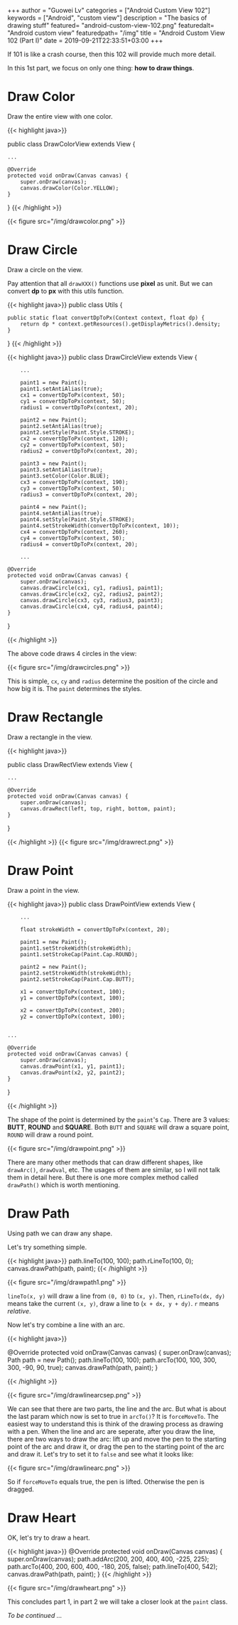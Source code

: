 +++
author = "Guowei Lv"
categories = ["Android Custom View 102"]
keywords = ["Android", "custom view"]
description = "The basics of drawing stuff"
featured= "android-custom-view-102.png"
featuredalt= "Android custom view"
featuredpath= "/img"
title = "Android Custom View 102 (Part I)"
date = 2019-09-21T22:33:51+03:00
+++

If 101 is like a crash course, then this 102 will provide much more detail.

In this 1st part, we focus on only one thing: **how to draw things**.

# Draw Color

Draw the entire view with one color.

{{< highlight java>}}

public class DrawColorView extends View {

    ... 
    
    @Override
    protected void onDraw(Canvas canvas) {
        super.onDraw(canvas);
        canvas.drawColor(Color.YELLOW);
    }
}
{{< /highlight >}}

{{< figure src="/img/drawcolor.png" >}}

# Draw Circle

Draw a circle on the view. 

Pay attention that all `drawXXX()` functions use **pixel** as unit. But we can convert **dp** to **px** with this utils function.

{{< highlight java>}}
public class Utils {

    public static float convertDpToPx(Context context, float dp) {
        return dp * context.getResources().getDisplayMetrics().density;
    }
}
{{< /highlight >}}


{{< highlight java>}}
public class DrawCircleView extends View {

        ...
    
        paint1 = new Paint();
        paint1.setAntiAlias(true);
        cx1 = convertDpToPx(context, 50);
        cy1 = convertDpToPx(context, 50);
        radius1 = convertDpToPx(context, 20);

        paint2 = new Paint();
        paint2.setAntiAlias(true);
        paint2.setStyle(Paint.Style.STROKE);
        cx2 = convertDpToPx(context, 120);
        cy2 = convertDpToPx(context, 50);
        radius2 = convertDpToPx(context, 20);

        paint3 = new Paint();
        paint3.setAntiAlias(true);
        paint3.setColor(Color.BLUE);
        cx3 = convertDpToPx(context, 190);
        cy3 = convertDpToPx(context, 50);
        radius3 = convertDpToPx(context, 20);

        paint4 = new Paint();
        paint4.setAntiAlias(true);
        paint4.setStyle(Paint.Style.STROKE);
        paint4.setStrokeWidth(convertDpToPx(context, 10));
        cx4 = convertDpToPx(context, 260);
        cy4 = convertDpToPx(context, 50);
        radius4 = convertDpToPx(context, 20);

        ...
        
    @Override
    protected void onDraw(Canvas canvas) {
        super.onDraw(canvas);
        canvas.drawCircle(cx1, cy1, radius1, paint1);
        canvas.drawCircle(cx2, cy2, radius2, paint2);
        canvas.drawCircle(cx3, cy3, radius3, paint3);
        canvas.drawCircle(cx4, cy4, radius4, paint4);
    }
}

{{< /highlight >}}

The above code draws 4 circles in the view:

{{< figure src="/img/drawcircles.png" >}}

This is simple, `cx`, `cy` and `radius` determine the position of the circle and how big it is. The `paint` determines the styles.

# Draw Rectangle

Draw a rectangle in the view.

{{< highlight java>}}

public class DrawRectView extends View {

    ...
    
    @Override
    protected void onDraw(Canvas canvas) {
        super.onDraw(canvas);
        canvas.drawRect(left, top, right, bottom, paint);
    }
}

{{< /highlight >}}
{{< figure src="/img/drawrect.png" >}}

# Draw Point

Draw a point in the view.


{{< highlight java>}}
public class DrawPointView extends View {
        
        ...
        
        float strokeWidth = convertDpToPx(context, 20);

        paint1 = new Paint();
        paint1.setStrokeWidth(strokeWidth);
        paint1.setStrokeCap(Paint.Cap.ROUND);

        paint2 = new Paint();
        paint2.setStrokeWidth(strokeWidth);
        paint2.setStrokeCap(Paint.Cap.BUTT);

        x1 = convertDpToPx(context, 100);
        y1 = convertDpToPx(context, 100);

        x2 = convertDpToPx(context, 200);
        y2 = convertDpToPx(context, 100);


    ...
    
    @Override
    protected void onDraw(Canvas canvas) {
        super.onDraw(canvas);
        canvas.drawPoint(x1, y1, paint1);
        canvas.drawPoint(x2, y2, paint2);
    }
}

{{< /highlight >}}

The shape of the point is determined by the `paint`'s `Cap`. There are 3 values: **BUTT**, **ROUND** and **SQUARE**. Both `BUTT` and `SQUARE` will draw a square point, `ROUND` will draw a round point.

{{< figure src="/img/drawpoint.png" >}}

There are many other methods that can draw different shapes, like `drawArc()`, `drawOval`, etc. The usages of them are similar, so I will not talk them in detail here. But there is one more complex method called `drawPath()` which is worth mentioning.

# Draw Path

Using path we can draw any shape.

Let's try something simple.

{{< highlight java>}}
path.lineTo(100, 100);
path.rLineTo(100, 0);
canvas.drawPath(path, paint);
{{< /highlight >}}

{{< figure src="/img/drawpath1.png" >}}


`lineTo(x, y)` will draw a line from `(0, 0)` to `(x, y)`. Then, `rLineTo(dx, dy)` means take the current `(x, y)`, draw a line to (`x + dx, y + dy)`. `r` means *relative*.

Now let's try combine a line with an arc.

{{< highlight java>}}

@Override
protected void onDraw(Canvas canvas) {
    super.onDraw(canvas);
    Path path = new Path();
    path.lineTo(100, 100);
    path.arcTo(100, 100, 300, 300, -90, 90, true);
    canvas.drawPath(path, paint);
}

{{< /highlight >}}

{{< figure src="/img/drawlinearcsep.png" >}}

We can see that there are two parts, the line and the arc. But what is about the last param which now is set to true in `arcTo()`? It is `forceMoveTo`. The easiest way to understand this is think of the drawing process as drawing with a pen. When the line and arc are seperate, after you draw the line, there are two ways to draw the arc: lift up and move the pen to the starting point of the arc and draw it, or drag the pen to the starting point of the arc and draw it. Let's try to set it to `false` and see what it looks like:

{{< figure src="/img/drawlinearc.png" >}}

So if `forceMoveTo` equals true, the pen is lifted. Otherwise the pen is dragged.

# Draw Heart

OK, let's try to draw a heart.

{{< highlight java>}}
@Override
protected void onDraw(Canvas canvas) {
    super.onDraw(canvas);
    path.addArc(200, 200, 400, 400, -225, 225);
    path.arcTo(400, 200, 600, 400, -180, 205, false);
    path.lineTo(400, 542);
    canvas.drawPath(path, paint);
}
{{< /highlight >}}

{{< figure src="/img/drawheart.png" >}}

This concludes part 1, in part 2 we will take a closer look at the `paint` class.

*To be continued ...*
